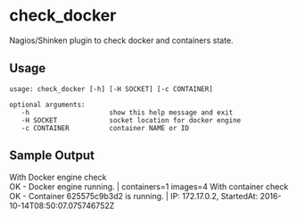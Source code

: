 # check_docker
Nagios/Shinken plugin to check docker and containers state.

## Usage
    usage: check_docker [-h] [-H SOCKET] [-c CONTAINER]
    
    optional arguments:
       -h                    show this help message and exit
       -H SOCKET             socket location for docker engine
       -c CONTAINER          container NAME or ID


## Sample Output
With Docker engine check    
    OK - Docker engine running. | containers=1 images=4
With container check    
    OK - Container 625575c9b3d2 is running. | IP: 172.17.0.2, StartedAt: 2016-10-14T08:50:07.075746752Z
